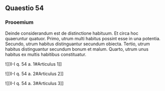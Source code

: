 ## Quaestio 54

### Prooemium

Deinde considerandum est de distinctione habituum. Et circa hoc quaeruntur quatuor. Primo, utrum multi habitus possint esse in una potentia. Secundo, utrum habitus distinguantur secundum obiecta. Tertio, utrum habitus distinguantur secundum bonum et malum. Quarto, utrum unus habitus ex multis habitibus constituatur.

![[II-I q. 54 a. 1#Articulus 1]]

![[II-I q. 54 a. 2#Articulus 2]]

![[II-I q. 54 a. 3#Articulus 3]]


